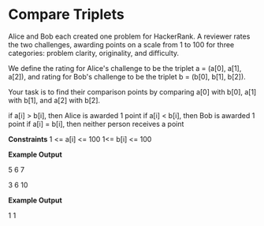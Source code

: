 # Compare Triplets

Alice and Bob each created one problem for HackerRank. A reviewer rates the two challenges, awarding points on a scale from 1 to 100  for three categories: problem clarity, originality, and difficulty. 

We define the rating for Alice's challenge to be the triplet a = (a[0], a[1], a[2]), and rating for Bob's challenge to be the triplet b = (b[0], b[1], b[2]).

Your task is to find their comparison points by comparing a[0] with b[0], a[1] with b[1], and a[2] with b[2].

if a[i] > b[i], then Alice is awarded 1 point
if a[i] < b[i], then Bob is awarded 1 point
if a[i] = b[i], then neither person receives a point

**Constraints**
1 <= a[i] <= 100
1<= b[i] <= 100

**Example Output**

5 6 7

3 6 10

**Example Output**

1 1

